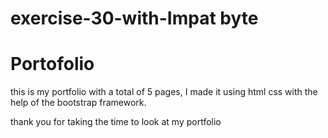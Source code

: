# exercise-30-with-Impat byte
<h1>Portofolio</h1>
<p>this is my portfolio with a total of 5 pages, I made it using html css with the help of the bootstrap framework.</p>
<p>
thank you for taking the time to look at my portfolio</p>
